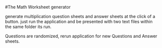 #The Math Worksheet generator 

generate multiplication question sheets and answer sheets at the click of a button.
just run the application and be presented with two text files within the same folder its run. 

Questions are randomized, rerun application for new Questions and Answer sheets. 
